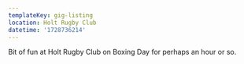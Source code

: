 ```yaml
---
templateKey: gig-listing
location: Holt Rugby Club
datetime: '1728736214'
---
```

B﻿it of fun at Holt Rugby Club on Boxing Day for perhaps an hour or so.